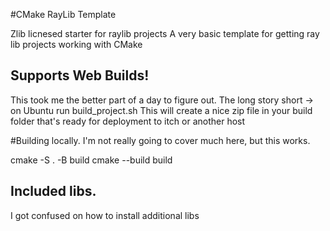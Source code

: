 #CMake RayLib Template 

Zlib licnesed starter for raylib projects 
A very basic template for getting ray lib projects working with CMake
## Supports Web Builds!

This took me the better part of a day to figure out. 
The long story short -> on Ubuntu run build_project.sh
This will create a nice zip file in your build folder that's ready for deployment to itch or another host

#Building locally. 
I'm not really going to cover much here, but this works. 

cmake -S . -B build
cmake --build build

## Included libs. 
I got confused on how to install additional libs 


